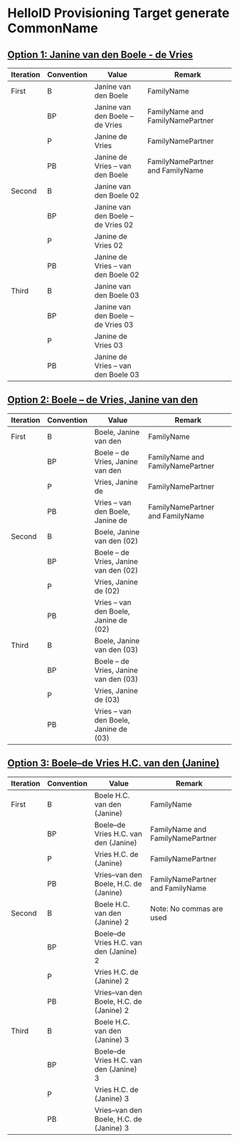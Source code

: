 # HelloID Provisioning Target generate CommonName

## [Option 1: Janine van den Boele - de Vries](./Scripts/generateCommonNameOption1.js)

| Iteration | Convention | Value                              | Remark                           |
| --------- | ---------- | ---------------------------------- | -------------------------------- |
| First     | B          | Janine van den Boele               | FamilyName                       |
|           | BP         | Janine van den Boele – de Vries    | FamilyName and FamilyNamePartner |
|           | P          | Janine de Vries                    | FamilyNamePartner                |
|           | PB         | Janine de Vries – van den Boele    | FamilyNamePartner and FamilyName |
| Second    | B          | Janine van den Boele 02            |                                  |
|           | BP         | Janine van den Boele – de Vries 02 |                                  |
|           | P          | Janine de Vries 02                 |                                  |
|           | PB         | Janine de Vries – van den Boele 02 |                                  |
| Third     | B          | Janine van den Boele 03            |                                  |
|           | BP         | Janine van den Boele – de Vries 03 |                                  |
|           | P          | Janine de Vries 03                 |                                  |
|           | PB         | Janine de Vries – van den Boele 03 |                                  |

## [Option 2: Boele – de Vries, Janine van den](./Scripts/generateCommonNameOption2.js)

| Iteration | Convention | Value                                 | Remark                           |
| --------- | ---------- | ------------------------------------- | -------------------------------- |
| First     | B          | Boele, Janine van den                 | FamilyName                       |
|           | BP         | Boele – de Vries, Janine van den      | FamilyName and FamilyNamePartner |
|           | P          | Vries, Janine de                      | FamilyNamePartner                |
|           | PB         | Vries – van den Boele, Janine de      | FamilyNamePartner and FamilyName |
| Second    | B          | Boele, Janine van den (02)            |                                  |
|           | BP         | Boele – de Vries, Janine van den (02) |                                  |
|           | P          | Vries, Janine de (02)                 |                                  |
|           | PB         | Vries – van den Boele, Janine de (02) |                                  |
| Third     | B          | Boele, Janine van den (03)            |                                  |
|           | BP         | Boele – de Vries, Janine van den (03) |                                  |
|           | P          | Vries, Janine de (03)                 |                                  |
|           | PB         | Vries – van den Boele, Janine de (03) |                                  |

## [Option 3: Boele–de Vries H.C. van den (Janine)](./Scripts/generateCommonNameOption3.js)

| Iteration | Convention | Value                                   | Remark                           |
| --------- | ---------- | --------------------------------------- | -------------------------------- |
| First     | B          | Boele H.C. van den (Janine)             | FamilyName                       |
|           | BP         | Boele–de Vries H.C. van den (Janine)    | FamilyName and FamilyNamePartner |
|           | P          | Vries H.C. de (Janine)                  | FamilyNamePartner                |
|           | PB         | Vries–van den Boele, H.C. de (Janine)   | FamilyNamePartner and FamilyName |
| Second    | B          | Boele H.C. van den (Janine) 2           | Note: No commas are used         |
|           | BP         | Boele–de Vries H.C. van den (Janine) 2  |                                  |
|           | P          | Vries H.C. de (Janine) 2                |                                  |
|           | PB         | Vries–van den Boele, H.C. de (Janine) 2 |                                  |
| Third     | B          | Boele H.C. van den (Janine) 3           |                                  |
|           | BP         | Boele–de Vries H.C. van den (Janine) 3  |                                  |
|           | P          | Vries H.C. de (Janine) 3                |                                  |
|           | PB         | Vries–van den Boele, H.C. de (Janine) 3 |                                  |